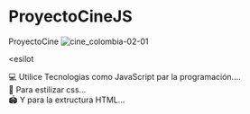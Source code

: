 # ProyectoCineJS
ProyectoCine
![cine_colombia-02-01](https://user-images.githubusercontent.com/89555929/219922461-d847c057-6d21-4953-b691-2ed0786afdef.png)

<stykle>
  
  
  <esilot

💻 Utilice Tecnologias como JavaScript par la programación....
<br>
🎨 Para estilizar css...
<br>
🏟 Y para la extructura HTML...

